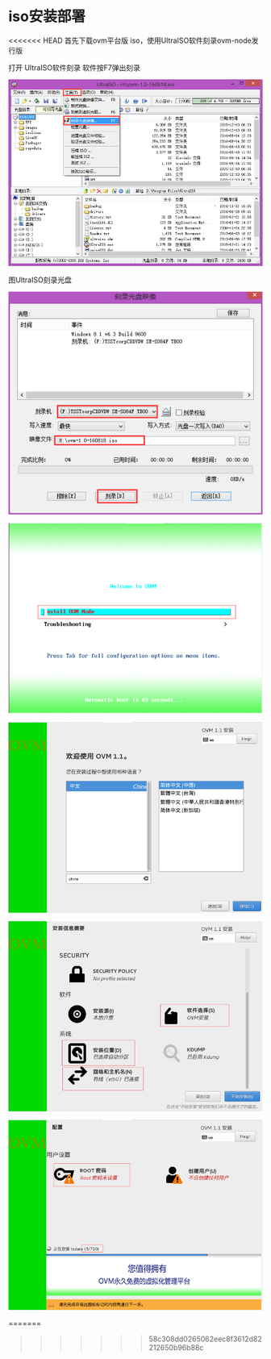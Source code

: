 # iso安装部署

&lt;&lt;&lt;&lt;&lt;&lt;&lt; HEAD
首先下载ovm平台版 iso，使用UltraISO软件刻录ovm-node发行版

打开 UltraISO软件刻录 软件按F7弹出刻录

![](/assets/UltraISO01.png)

图UltraISO刻录光盘

![](/assets/UltraISO02.png)

![](/assets/OVMNODE01.png)

![](/assets/ovmnode02.png)

![](/assets/ovmnode03.png)

![](/assets/ovmnode04.png)

=======

> > > > > > > 58c308dd0265062eec8f3612d82212650b96b88c

